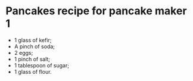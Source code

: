 # Pancakes recipe for pancake maker 1

* 1 glass of kefir;
* A pinch of soda;
* 2 eggs;
* 1 pinch of salt;
* 1 tablespoon of sugar;
* 1 glass of flour.

